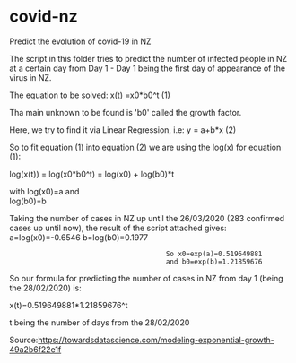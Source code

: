 # covid-nz
Predict the evolution of covid-19 in NZ


The script in this folder tries to predict the number of infected people in NZ at a certain day from Day 1 - Day 1 being the first day of appearance of the virus in NZ.

The equation to be solved: x(t) =x0*b0^t        (1)

Tha main unknown to be found is 'b0' called the growth factor. 

Here, we try to find it via Linear Regression, i.e: y = a+b*x             (2)


So to fit equation (1) into equation (2) we are using the log(x) for equation (1):


log(x(t)) = log(x0*b0^t) = log(x0) + log(b0)*t

with log(x0)=a    and   
     log(b0)=b
     
 Taking the number of cases in NZ up until the 26/03/2020  (283 confirmed cases up until now), the result of the script attached gives:                                             
                                           a=log(x0)=-0.6546
                                           b=log(b0)=0.1977
                                           
                                           So x0=exp(a)=0.519649881
                                           and b0=exp(b)=1.21859676

So our formula for predicting the number of cases in NZ from day 1 (being the 28/02/2020) is:

x(t)=0.519649881*1.21859676^t

t being the number of days from the 28/02/2020


Source:https://towardsdatascience.com/modeling-exponential-growth-49a2b6f22e1f



